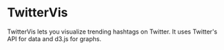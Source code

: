 TwitterVis
==========

TwitterVis lets you visualize trending hashtags on Twitter.
It uses Twitter's API for data and d3.js for graphs.
